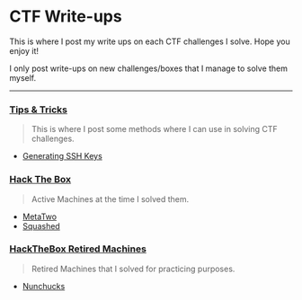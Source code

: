 # CTF Write-ups
This is where I post my write ups on each CTF challenges I solve. Hope you enjoy it!

I only post write-ups on new challenges/boxes that I manage to solve them myself.

---
### [Tips & Tricks](Tips%26Tricks/)
> This is where I post some methods where I can use in solving CTF challenges.
  - [Generating SSH Keys](Tips%26Tricks/Generating%20SSH%20Keys.md)

### [Hack The Box](HackTheBox/)
> Active Machines at the time I solved them.
  - [MetaTwo](HackTheBox/MetaTwo.md)
  - [Squashed](HackTheBox/Squashed.md)

### [HackTheBox Retired Machines](HackTheBox%20Retired%20Machines/)
> Retired Machines that I solved for practicing purposes.
  - [Nunchucks](HackTheBox%20Retired%20Machines/Nunchucks.md)
  
